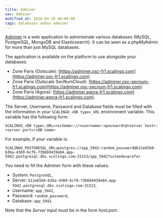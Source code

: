 ```yaml
---
title: Adminer
nav: Adminer
modified_at: 2018-04-20 00:00:00
tags: databases addon adminer
---
```


[Adminer](https://www.adminer.org/) is a web application to administrate various databases (MySQL,
PostgreSQL, MongoDB and Elasticsearch). It can be seen as a phpMyAdmin for more than just MySQL
databases.

The application is available on the platform to use alongside your databases:
- Zone Paris (Outscale): [https://adminer.osc-fr1.scalingo.com](https://adminer.osc-fr1.scalingo.com)
- Zone Paris (Outscale SecNumCloud): [https://adminer.osc-secnum-fr1.scalingo.com](https://adminer.osc-secnum-fr1.scalingo.com)
- Zone Paris (Agora): [https://adminer.agora-fr1.scalingo.com](https://adminer.agora-fr1.scalingo.com).

The Server, Username, Password and Database fields must be filled with the information in your
`SCALINGO_<DB type>_URL` environment variable. This variable has the following form:

```
SCALINGO_<DB type>_URL=<scheme>://<username>:<password>@<server host>:<server port>/<DB name>
```

For example, if your variable is:

```
SCALINGO_POSTGRESQL_URL=postgres://app_5942:random_password@b11e65b8-b36a-4369-bcf6-73b6b9439e84.app-5942.postgresql.dbs.scalingo.com:31313/app_5942?sslmode=prefer
```

You need to fill the Adminer form with these values:

- System: `PostgreSQL`,
- Server: `b11e65b8-b36a-4369-bcf6-73b6b9439e84.app-5942.postgresql.dbs.scalingo.com:31313`,
- Username: `app_5942`,
- Password: `random_password`,
- Database: `app_5942`.

Note that the *Server* input must be in the form *host:port*.
